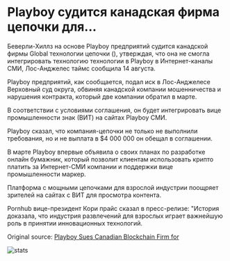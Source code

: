 # Playboy судится канадская фирма цепочки для...

Беверли-Хиллз на основе Playboy предприятий судится канадской фирмы Global технологии цепочки (), утверждая, что она не смогла интегрировать технологию технологии в Playboy в Интернет-каналы СМИ, Лос-Анджелес таймс сообщила 14 августа.

Playboy предприятий, как сообщается, подал иск в Лос-Анджелесе Верховный суд округа, обвиняя канадской компании мошенничества и нарушения контракта, который две компании обратил в марте.

В соответствии с условиями соглашения, он будет интегрировать вице промышленности знак (ВИТ) на сайтах Playboy СМИ.

Playboy сказал, что компания-цепочки не только не выполнили требования, но и не выплата в $4 000 000 он обещал в соглашении.

В марте Playboy впервые объявила о своих планах по разработке онлайн бумажник, который позволит клиентам использовать крипто платить за Интернет-СМИ компании и поддержки вице промышленности маркер.

Платформа с мощными цепочками для взрослой индустрии поощряет зрителей на сайтах с ВИТ для просмотра контента.

Pornhub вице-президент Кори прайс сказал в пресс-релизе: "История доказала, что индустрия развлечений для взрослых играет важнейшую роль в принятии инновационных технологий.

Original source: [Playboy Sues Canadian Blockchain Firm for](https://cointelegraph.com/news/playboy-sues-canadian-blockchain-firm-for)

![stats](https://c.statcounter.com/11760860/0/a89fa40b/1/ "stats")
